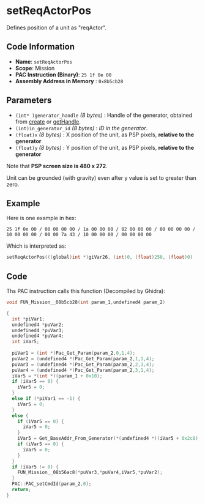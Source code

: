 # setReqActorPos

Defines position of a unit as "reqActor".

## Code Information

- **Name**: `setReqActorPos`
- **Scope**: Mission
- **PAC Instruction (Binary)**: `25 1f 0e 00`
- **Assembly Address in Memory** : `0x8b5cb28`

## Parameters

- `(int* )generator_handle` *(8 bytes)* : Handle of the generator, obtained from [create](./create.md) or [getHandle](./gethandle.md).
- `(int)in_generator_id` *(8 bytes)* : *ID in the generator*.
- `(float)x` *(8 bytes)* : X position of the unit, as PSP pixels, **relative to the generator**
- `(float)y` *(8 bytes)* : Y position of the unit, as PSP pixels, **relative to the generator**

Note that **PSP screen size is 480 x 272**.

Unit can be grounded (with gravity) even after y value is set to greater than zero.

## Example

Here is one example in hex:

```25 1f 0e 00 / 08 00 00 00 / 1a 00 00 00 / 02 00 00 00 / 00 00 00 00 / 10 00 00 00 / 00 00 7a 43 / 10 00 00 00 / 00 00 00 00```

Which is interpreted as:

```c
setReqActorPos(((global)int *)giVar26, (int)0, (float)250, (float)0)
```

## Code

Ths PAC instruction calls this function (Decompiled by Ghidra):

```c
void FUN_Mission__08b5cb28(int param_1,undefined4 param_2)

{
  int *piVar1;
  undefined4 *puVar2;
  undefined4 *puVar3;
  undefined4 *puVar4;
  int iVar5;
  
  piVar1 = (int *)Pac_Get_Param(param_2,0,1,4);
  puVar2 = (undefined4 *)Pac_Get_Param(param_2,1,1,4);
  puVar3 = (undefined4 *)Pac_Get_Param(param_2,2,1,4);
  puVar4 = (undefined4 *)Pac_Get_Param(param_2,3,1,4);
  iVar5 = *(int *)(param_1 + 0x10);
  if (iVar5 == 0) {
    iVar5 = 0;
  }
  else if (*piVar1 == -1) {
    iVar5 = 0;
  }
  else {
    if (iVar5 == 0) {
      iVar5 = 0;
    }
    iVar5 = Get_BaseAddr_From_Generator(*(undefined4 *)(iVar5 + 0x2c8), *piVar1);
    if (iVar5 == 0) {
      iVar5 = 0;
    }
  }
  if (iVar5 != 0) {
    FUN_Mission__08b56ac8(*puVar3,*puVar4,iVar5,*puVar2);
  }
  PAC::PAC_setCmdId(param_2,0);
  return;
}
```

